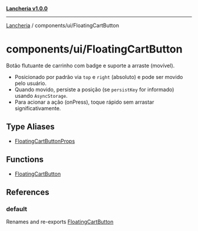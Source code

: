 [**Lancheria v1.0.0**](../../../README.md)

***

[Lancheria](../../../README.md) / components/ui/FloatingCartButton

# components/ui/FloatingCartButton

Botão flutuante de carrinho com badge e suporte a arraste (movível).

- Posicionado por padrão via `top` e `right` (absoluto) e pode ser movido pelo usuário.
- Quando movido, persiste a posição (se `persistKey` for informado) usando `AsyncStorage`.
- Para acionar a ação (onPress), toque rápido sem arrastar significativamente.

## Type Aliases

- [FloatingCartButtonProps](type-aliases/FloatingCartButtonProps.md)

## Functions

- [FloatingCartButton](functions/FloatingCartButton.md)

## References

### default

Renames and re-exports [FloatingCartButton](functions/FloatingCartButton.md)
